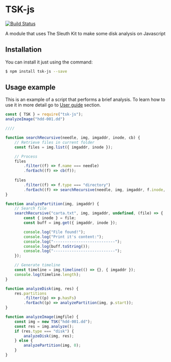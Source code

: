 TSK-js
=======================
[![Build Status](https://travis-ci.org/Img-Spy/tsk-js.svg?branch=master)](https://travis-ci.org/Img-Spy/tsk-js)

A module that uses The Sleuth Kit to make some disk analysis on Javascript

## Installation

You can install it just using the command:

```bash
$ npm install tsk-js --save
```

## Usage example

This is an example of a script that performs a brief analysis. To learn how to 
use it in more detail go to [User guide](./static/guide.md) section.

[//]: # (TODO: Provide the image to execute this example)

```javascript
const { TSK } = require("tsk-js");
analyzeImage("hdd-001.dd")

////

function searchRecursive(needle, img, imgaddr, inode, cb) {
    // Retrieve files in current folder
    const files = img.list({ imgaddr, inode });

    // Process 
    files
        .filter((f) => f.name === needle)
        .forEach((f) => cb(f));
 
    files
        .filter((f) => f.type === "directory")
        .forEach((f) => searchRecursive(needle, img, imgaddr, f.inode, cb));
}

function analyzePartition(img, imgaddr) {
    // Search file
    searchRecursive("carta.txt", img, imgaddr, undefined, (file) => {
        const { inode } = file;
        const buff = img.get({ imgaddr, inode });

        console.log("File found!");
        console.log("Print it's content:");
        console.log("---------------------------");
        console.log(buff.toString());
        console.log("---------------------------");
    });

    // Generate timeline
    const timeline = img.timeline(() => {}, { imgaddr });
    console.log(timeline.length);
}

function analyzeDisk(img, res) {
    res.partitions
        .filter((p) => p.hasFs)
        .forEach((p) => analyzePartition(img, p.start));
}

function analyzeImage(imgfile) {
    const img = new TSK("hdd-001.dd");
    const res = img.analyze();
    if (res.type === "disk") {
        analyzeDisk(img, res);
    } else {
        analyzePartition(img, 0);
    }
}
```
